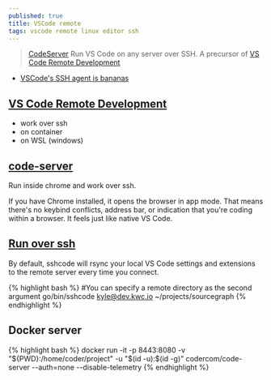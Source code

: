 ```yaml
---
published: true
title: VSCode remote
tags: vscode remote linux editor ssh
---
```

>  [CodeServer](https://github.com/cdr/code-server) Run VS Code on any server over SSH. A precursor of [VS Code Remote Development](https://code.visualstudio.com/docs/remote/remote-overview)

- [VSCode's SSH agent is bananas](https://news.ycombinator.com/item?id=42979467)

## [VS Code Remote Development](https://code.visualstudio.com/docs/remote/remote-overview)
- work over ssh
- on container
- on WSL (windows)

## [code-server](https://github.com/cdr/code-server)
Run inside chrome and work over ssh.

If you have Chrome installed, it opens the browser in app mode. That means there's no keybind conflicts, address bar, or indication that you're coding within a browser. It feels just like native VS Code.

## [Run over ssh](https://github.com/cdr/sshcode)

By default, sshcode will rsync your local VS Code settings and extensions to the remote server every time you connect.

{% highlight bash %}
#You can specify a remote directory as the second argument
go/bin/sshcode kyle@dev.kwc.io ~/projects/sourcegraph
{% endhighlight %}

## Docker server

{% highlight bash %}
docker run -it -p 8443:8080 -v "${PWD}:/home/coder/project"  -u "$(id -u):$(id -g)" codercom/code-server --auth=none --disable-telemetry
{% endhighlight %}
